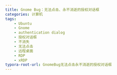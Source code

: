 ```yaml
---
title: Gnome Bug：无法点击、永不消逝的授权对话框
categories: 计算机
tags:
    - Ubuntu
    - Gnome
    - authentication dialog
    - 授权对话框
    - 不消失
    - 无法点击
    - 远程桌面
    - RDP
    - xRDP
typora-root-url: GnomeBug无法点击永不消逝的授权对话框
---
```

